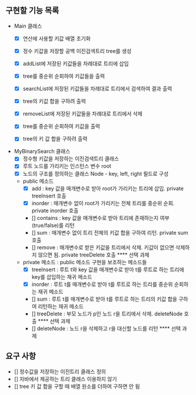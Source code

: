## 구현할 기능 목록
- Main 클래스 
  - [X] 연산에 사용할 키값 배열 초기화 
  - [X] 정수 키값을 저장할 공백 이진검색트리 tree를 생성
  - [X] addList에 저장된 키값들을 차례대로 트리에 삽입 
  - [X] tree를 중순위 순회하여 키값들을 출력 
  - [x] searchList에 저장된 키값들을 차례대로 트리에서 검색하여 결과 출력 
  - [x] tree의 키값 합을 구하려 출력
  - [x] removeList에 저장된 키값들을 차례대로 트리에서 삭제 
  - [x] tree를 중순위 순회하여 키값을 출력
  - [x] tree의 키 값 합을 구하려 출력


- MyBinarySearch 클래스 
  - [X] 정수형 키값을 저장하는 이진검색트리 클래스 
  - [X] 루트 노드를 가리키는 인스턴스 변수 root
  - [X] 노드의 구조를 정의하는 클래스 Node - key, left, right 필드로 구성 
  - public 메소드
    - [X] add :  key 값을 매개변수로 받아 root가 가리키는 트리에 삽입. private treeInsert 호출
    - [X] inorder : 매개변수 없이 root가 가리키는 전체 트리를 중순위 순회. private inorder 호출
    - [] contains :  key 값을 매개변수로 받아 트리에 존재하는지 여부(true/false)를 리턴
    - [] sum : 매개변수 없이 트리 전체의 키값 합을 구하여 리턴. private sum 호출
    - [] remove :   매개변수로 받은 키값을 트리에서 삭제. 키값이 없으면 삭제하지 않으면 됨. private treeDelete 호출 **** 선택 과제
  - private 메소드 :  public 메소드 구현을 보조하는 메소드들
    - [X] treeInsert :  루트 t와 key 값을 매개변수로 받아 t를 루트로 하는 트리에 key를 삽입하는 재귀 메소드
    - [X] inorder :  루트 t를 매개변수로 받아 t를 루트로 하는 트리를 중순위 순회하는 재귀 메소드
    - [] sum :  루트 t를 매개변수로 받아 t를 루트로 하는 트리의 키값 합을 구하여 리턴하는 재귀 메소드
    - [] treeDelete :  부모 노드가 p인 노드 r을 트리에서 삭제. deleteNode 호출 **** 선택 과제
    - [] deleteNode : 노드 r을 삭제하고 r을 대신할 노드를 리턴 **** 선택 과제

## 요구 사항 
- [] 정수값을 저장하는 이진트리 클래스 정의 
- [] 자바에서 제공하는 트리 클래스 이용하지 않기 
- [] tree 키 값 합을 구할 때 배열 원소를 더하여 구하면 안 됨 
